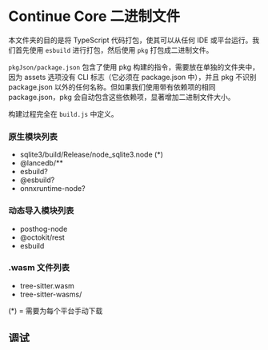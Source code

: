 # Continue Core 二进制文件

本文件夹的目的是将 TypeScript 代码打包，使其可以从任何 IDE 或平台运行。我们首先使用 `esbuild` 进行打包，然后使用 `pkg` 打包成二进制文件。

`pkgJson/package.json` 包含了使用 pkg 构建的指令，需要放在单独的文件夹中，因为 assets 选项没有 CLI 标志（它必须在 package.json 中），并且 pkg 不识别 package.json 以外的任何名称。但如果我们使用带有依赖项的相同 package.json，pkg 会自动包含这些依赖项，显著增加二进制文件大小。

构建过程完全在 `build.js` 中定义。

### 原生模块列表

- sqlite3/build/Release/node_sqlite3.node (*)
- @lancedb/**
- esbuild?
- @esbuild?
- onnxruntime-node?

### 动态导入模块列表

- posthog-node
- @octokit/rest
- esbuild

### .wasm 文件列表

- tree-sitter.wasm
- tree-sitter-wasms/

(*) = 需要为每个平台手动下载

## 调试

要使用 IntelliJ 调试二进制文件，请在 `CoreMessenger.kt` 中将 `useTcp` 设置为 `true`，然后在 VS Code 中运行 "Core Binary" 调试脚本。IntelliJ 扩展将通过 TCP 连接到从 VS Code 窗口启动的服务器，而不是启动二进制文件的子进程并通过 stdin/stdout 通信。您可以在 `core` 或 `binary` 文件夹中的任何位置放置断点。

## 构建

```bash
npm run build
```

## 测试

```bash
npm run test
``` 